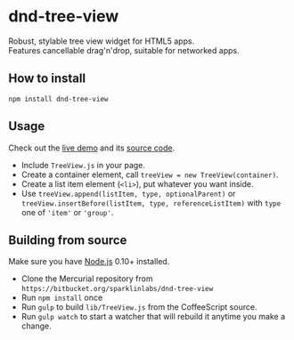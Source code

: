 # dnd-tree-view

Robust, stylable tree view widget for HTML5 apps.  
Features cancellable drag'n'drop, suitable for networked apps.

## How to install

```
npm install dnd-tree-view
```

## Usage

Check out the [live demo](http://sparklinlabs.bitbucket.org/dnd-tree-view/doc/demo/) and its [source code](https://bitbucket.org/sparklinlabs/dnd-tree-view/src/tip/src/demo/).

 * Include ``TreeView.js`` in your page.
 * Create a container element, call ``treeView = new TreeView(container)``.
 * Create a list item element (``<li>``), put whatever you want inside.
 * Use ``treeView.append(listItem, type, optionalParent)`` or ``treeView.insertBefore(listItem, type, referenceListItem)`` with ``type`` one of ``'item'`` or ``'group'``.

## Building from source

Make sure you have [Node.js](http://nodejs.org/) 0.10+ installed.

 * Clone the Mercurial repository from ``https://bitbucket.org/sparklinlabs/dnd-tree-view``
 * Run ``npm install`` once
 * Run ``gulp`` to build ``lib/TreeView.js`` from the CoffeeScript source.
 * Run ``gulp watch`` to start a watcher that will rebuild it anytime you make a change.
